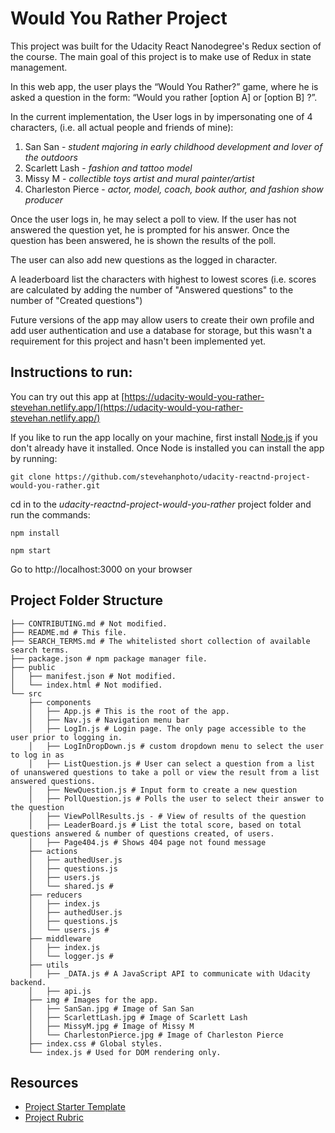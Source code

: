 # Would You Rather Project

This project was built for the Udacity React Nanodegree's Redux section of the course.  The main goal of this project is to make use of Redux in state management.

In this web app, the user plays the “Would You Rather?” game, where he is asked a question in the form: “Would you rather [option A] or [option B] ?”.

In the current implementation, the User logs in by impersonating one of 4 characters, (i.e. all actual people and friends of mine):

1. San San - *student majoring in early childhood development and lover of the outdoors*
2. Scarlett Lash - *fashion and tattoo model*
3. Missy M - *collectible toys artist and mural painter/artist*
4. Charleston Pierce - *actor, model, coach, book author, and fashion show producer*

Once the user logs in, he may select a poll to view.  If the user has not answered the question yet, he is prompted for his answer.  Once the question has been answered, he is shown the results of the poll.

The user can also add new questions as the logged in character.

A leaderboard list the characters with highest to lowest scores (i.e. scores are calculated by adding the number of "Answered questions" to the number of "Created questions")

Future versions of the app may allow users to create their own profile and add user authentication and use a database for storage, but this wasn't a requirement for this project and hasn't been implemented yet.

## Instructions to run:

You can try out this app at [https://udacity-would-you-rather-stevehan.netlify.app/](https://udacity-would-you-rather-stevehan.netlify.app/)

If you like to run the app locally on your machine, first install [Node.js](https://nodejs.org/en/) if you don't already have it installed.  Once Node is installed you can install the app by running:

```
git clone https://github.com/stevehanphoto/udacity-reactnd-project-would-you-rather.git
```
cd in to the *udacity-reactnd-project-would-you-rather* project folder and run the commands:
```
npm install

npm start
```
Go to http://localhost:3000 on your browser

## Project Folder Structure
```
├── CONTRIBUTING.md # Not modified.
├── README.md # This file.
├── SEARCH_TERMS.md # The whitelisted short collection of available search terms.
├── package.json # npm package manager file.
├── public
│   ├── manifest.json # Not modified.
│   └── index.html # Not modified.
└── src
    ├── components
    │   ├── App.js # This is the root of the app.
    │   ├── Nav.js # Navigation menu bar
    │   ├── LogIn.js # Login page. The only page accessible to the user prior to logging in.
    │   ├── LogInDropDown.js # custom dropdown menu to select the user to log in as
    │   ├── ListQuestion.js # User can select a question from a list of unanswered questions to take a poll or view the result from a list answered questions.
    │   ├── NewQuestion.js # Input form to create a new question
    │   ├── PollQuestion.js # Polls the user to select their answer to the question
    │   ├── ViewPollResults.js - # View of results of the question
    │   ├── LeaderBoard.js # List the total score, based on total questions answered & number of questions created, of users.
    │   ├── Page404.js # Shows 404 page not found message
    ├── actions
    │   ├── authedUser.js
    │   ├── questions.js
    │   ├── users.js
    │   └── shared.js # 
    ├── reducers
    │   ├── index.js
    │   ├── authedUser.js
    │   ├── questions.js
    │   └── users.js #     
    ├── middleware
    │   ├── index.js
    │   └── logger.js #     
    ├── utils
    │   ├── _DATA.js # A JavaScript API to communicate with Udacity backend.
    │   ├── api.js        
    ├── img # Images for the app.
    │   ├── SanSan.jpg # Image of San San
    │   ├── ScarlettLash.jpg # Image of Scarlett Lash
    │   ├── MissyM.jpg # Image of Missy M
    │   └── CharlestonPierce.jpg # Image of Charleston Pierce 
    ├── index.css # Global styles.
    └── index.js # Used for DOM rendering only.
```

## Resources
- [Project Starter Template](https://github.com/udacity/reactnd-project-would-you-rather-starter)
- [Project Rubric](https://review.udacity.com/#!/rubrics/1567/view)
